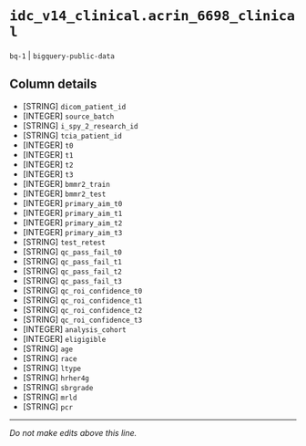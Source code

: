 # `idc_v14_clinical.acrin_6698_clinical`
`bq-1` | `bigquery-public-data`

## Column details
* [STRING]    `dicom_patient_id`
* [INTEGER]   `source_batch`
* [STRING]    `i_spy_2_research_id`
* [STRING]    `tcia_patient_id`
* [INTEGER]   `t0`
* [INTEGER]   `t1`
* [INTEGER]   `t2`
* [INTEGER]   `t3`
* [INTEGER]   `bmmr2_train`
* [INTEGER]   `bmmr2_test`
* [INTEGER]   `primary_aim_t0`
* [INTEGER]   `primary_aim_t1`
* [INTEGER]   `primary_aim_t2`
* [INTEGER]   `primary_aim_t3`
* [STRING]    `test_retest`
* [STRING]    `qc_pass_fail_t0`
* [STRING]    `qc_pass_fail_t1`
* [STRING]    `qc_pass_fail_t2`
* [STRING]    `qc_pass_fail_t3`
* [STRING]    `qc_roi_confidence_t0`
* [STRING]    `qc_roi_confidence_t1`
* [STRING]    `qc_roi_confidence_t2`
* [STRING]    `qc_roi_confidence_t3`
* [INTEGER]   `analysis_cohort`
* [INTEGER]   `eligigible`
* [STRING]    `age`
* [STRING]    `race`
* [STRING]    `ltype`
* [STRING]    `hrher4g`
* [STRING]    `sbrgrade`
* [STRING]    `mrld`
* [STRING]    `pcr`

-------------------------------------------------------------------------------
*Do not make edits above this line.*
